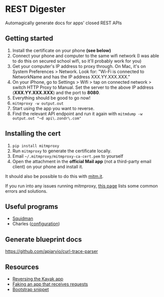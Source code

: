 # REST Digester

Automagically generate docs for apps' closed REST APIs 

## Getting started

1. Install the certificate on your phone __(see below)__
2. Connect your phone and computer to the same wifi network (I was able to do this on secured school wifi, so it'll probably work for you)
3. Get your computer's IP address to proxy through. On Mac, it's on System Preferences > Network. Look for: "Wi-Fi is connected to NetworkName and has the IP address XXX.YY.XXX.XXX."
4. On your iPhone, go to Settings > Wifi > tap on connected network > switch HTTP Proxy to Manual. Set the server to the above IP address (__XXX.YY.XXX.XXX__) and the port to __8080__.
5. Everything should be good to go now!
4. `mitmproxy -w output.out`
5. Start using the app you want to reverse.
6. Find the relevant API endpoint and run it again with `mitmdump -w output.out "~d api\.zondr\.com"`

## Installing the cert

1. `pip install mitmproxy`
2. Run `mitmproxy` to generate the certificate locally.
2. Email `~/.mitmproxy/mitmproxy-ca-cert.pem` to yourself
3. Open the attachment in the __official Mail app__ (not a third-party email client) on your phone and install it.

It should also be possible to do this with [mitm.it](http://mitm.it).

If you run into any issues running mitmproxy, [this page](https://github.com/dutzi/tamper/wiki/Troubleshooting) lists some common errors and solutions.

## Useful programs
 - [Squidman](http://squidman.net/squidman/)
 - Charles ([configuration](http://stackoverflow.com/a/11661124))

## Generate blueprint docs
https://github.com/apiaryio/curl-trace-parser

## Resources
 * [Reversing the Kayak app](http://www.shubhro.com/2014/12/18/reverse-engineering-kayak-mitmproxy/)
 * [Faking an app that receives requests](https://github.com/mitmproxy/mitmproxy/blob/master/examples/proxapp.py)
 * [Bootstrap snippet](http://bootsnipp.com/snippets/featured/panel-table-with-filters-per-column)
